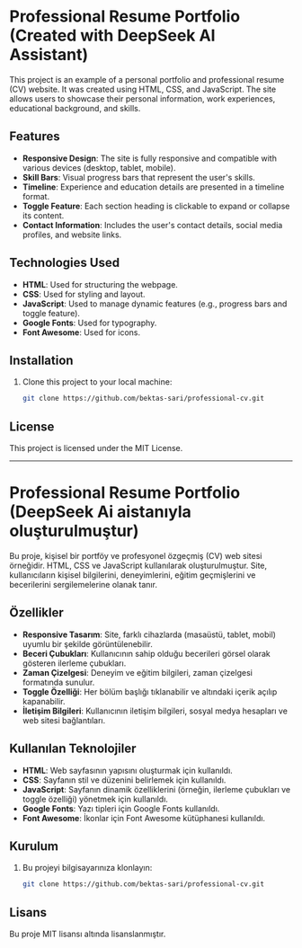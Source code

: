 # Professional Resume Portfolio (Created with DeepSeek AI Assistant)

This project is an example of a personal portfolio and professional resume (CV) website. 
It was created using HTML, CSS, and JavaScript. The site allows users to showcase their personal information, work experiences, educational background, and skills.

## Features

- **Responsive Design**: The site is fully responsive and compatible with various devices (desktop, tablet, mobile).
- **Skill Bars**: Visual progress bars that represent the user's skills.
- **Timeline**: Experience and education details are presented in a timeline format.
- **Toggle Feature**: Each section heading is clickable to expand or collapse its content.
- **Contact Information**: Includes the user's contact details, social media profiles, and website links.

## Technologies Used

- **HTML**: Used for structuring the webpage.
- **CSS**: Used for styling and layout.
- **JavaScript**: Used to manage dynamic features (e.g., progress bars and toggle feature).
- **Google Fonts**: Used for typography.
- **Font Awesome**: Used for icons.

## Installation

1. Clone this project to your local machine:
   ```bash
   git clone https://github.com/bektas-sari/professional-cv.git
   ```

## License
This project is licensed under the MIT License.



____

# Professional Resume Portfolio (DeepSeek Ai aistanıyla oluşturulmuştur)

Bu proje, kişisel bir portföy ve profesyonel özgeçmiş (CV) web sitesi örneğidir. HTML, CSS ve JavaScript kullanılarak oluşturulmuştur. Site, kullanıcıların kişisel bilgilerini, deneyimlerini, eğitim geçmişlerini ve becerilerini sergilemelerine olanak tanır.

## Özellikler

- **Responsive Tasarım**: Site, farklı cihazlarda (masaüstü, tablet, mobil) uyumlu bir şekilde görüntülenebilir.
- **Beceri Çubukları**: Kullanıcının sahip olduğu becerileri görsel olarak gösteren ilerleme çubukları.
- **Zaman Çizelgesi**: Deneyim ve eğitim bilgileri, zaman çizelgesi formatında sunulur.
- **Toggle Özelliği**: Her bölüm başlığı tıklanabilir ve altındaki içerik açılıp kapanabilir.
- **İletişim Bilgileri**: Kullanıcının iletişim bilgileri, sosyal medya hesapları ve web sitesi bağlantıları.

## Kullanılan Teknolojiler

- **HTML**: Web sayfasının yapısını oluşturmak için kullanıldı.
- **CSS**: Sayfanın stil ve düzenini belirlemek için kullanıldı.
- **JavaScript**: Sayfanın dinamik özelliklerini (örneğin, ilerleme çubukları ve toggle özelliği) yönetmek için kullanıldı.
- **Google Fonts**: Yazı tipleri için Google Fonts kullanıldı.
- **Font Awesome**: İkonlar için Font Awesome kütüphanesi kullanıldı.

## Kurulum

1. Bu projeyi bilgisayarınıza klonlayın:
   ```bash
   git clone https://github.com/bektas-sari/professional-cv.git

## Lisans
Bu proje MIT lisansı altında lisanslanmıştır. 
